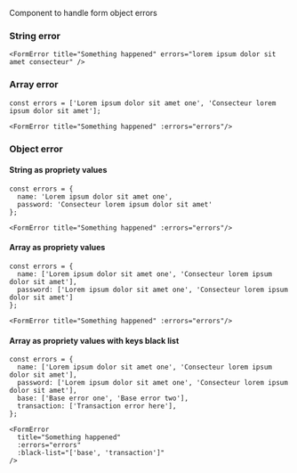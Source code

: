 Component to handle form object errors

### String error
```
<FormError title="Something happened" errors="lorem ipsum dolor sit amet consecteur" />
```

### Array error
```
const errors = ['Lorem ipsum dolor sit amet one', 'Consecteur lorem ipsum dolor sit amet'];

<FormError title="Something happened" :errors="errors"/>
```

### Object error

#### String as propriety values
```
const errors = {
  name: 'Lorem ipsum dolor sit amet one',
  password: 'Consecteur lorem ipsum dolor sit amet'
};

<FormError title="Something happened" :errors="errors"/>
```

#### Array as propriety values
```
const errors = {
  name: ['Lorem ipsum dolor sit amet one', 'Consecteur lorem ipsum dolor sit amet'],
  password: ['Lorem ipsum dolor sit amet one', 'Consecteur lorem ipsum dolor sit amet']
};

<FormError title="Something happened" :errors="errors"/>
```

#### Array as propriety values with keys black list
```
const errors = {
  name: ['Lorem ipsum dolor sit amet one', 'Consecteur lorem ipsum dolor sit amet'],
  password: ['Lorem ipsum dolor sit amet one', 'Consecteur lorem ipsum dolor sit amet'],
  base: ['Base error one', 'Base error two'],
  transaction: ['Transaction error here'],
};

<FormError 
  title="Something happened" 
  :errors="errors" 
  :black-list="['base', 'transaction']"
/>
```
